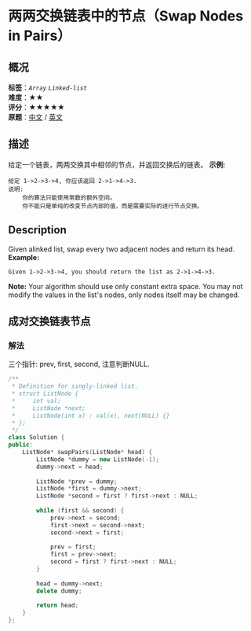 # 两两交换链表中的节点（Swap Nodes in Pairs）
## 概况
**标签**：*`Array`*  *`Linked-list`*<br>
**难度**：★★<br>
**评分**：★★★★★<br>
**原题**：[中文](https://leetcode-cn.com/problems/swap-nodes-in-pairs) / [英文](https://leetcode.com/problems/swap-nodes-in-pairs)
## 描述
给定一个链表，两两交换其中相邻的节点，并返回交换后的链表。
**示例:**
```
给定 1->2->3->4, 你应该返回 2->1->4->3.
说明:
	你的算法只能使用常数的额外空间。
	你不能只是单纯的改变节点内部的值，而是需要实际的进行节点交换。
```
## Description
Given alinked list, swap every two adjacent nodes and return its head.
**Example:**
```
Given 1->2->3->4, you should return the list as 2->1->4->3.
```
**Note:**
	Your algorithm should use only constant extra space.
	You may not modify the values in the list&#39;s nodes, only nodes itself may be changed.
## 成对交换链表节点
### 解法
三个指针: prev, first, second, 注意判断NULL.
```c++
/**
 * Definition for singly-linked list.
 * struct ListNode {
 *     int val;
 *     ListNode *next;
 *     ListNode(int x) : val(x), next(NULL) {}
 * };
 */
class Solution {
public:
    ListNode* swapPairs(ListNode* head) {
        ListNode *dummy = new ListNode(-1);
        dummy->next = head;
        
        ListNode *prev = dummy;
        ListNode *first = dummy->next;
        ListNode *second = first ? first->next : NULL;
        
        while (first && second) {
            prev->next = second;
            first->next = second->next;
            second->next = first;
            
            prev = first;
            first = prev->next;
            second = first ? first->next : NULL;
        }
        
        head = dummy->next;
        delete dummy;
        
        return head;
    }
};
```